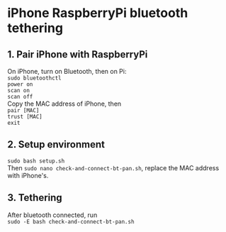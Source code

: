 # iPhone RaspberryPi bluetooth tethering

## 1. Pair iPhone with RaspberryPi
On iPhone, turn on Bluetooth, then on Pi:\
```sudo bluetoothctl```\
```power on```\
```scan on```\
```scan off```\
Copy the MAC address of iPhone, then\
```pair [MAC]```\
```trust [MAC]```\
```exit```

## 2. Setup environment
```sudo bash setup.sh```\
Then ```sudo nano check-and-connect-bt-pan.sh```, replace the MAC address with iPhone's.

## 3. Tethering
After bluetooth connected, run\
```sudo -E bash check-and-connect-bt-pan.sh```